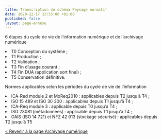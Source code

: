 ```yaml
---
title: Transcription du schéma Paysage normatif
date: 2020-12-17 13:55:00 +01:00
published: false
layout: page-annexe
---
```


<p>6 étapes du cycle de vie de l’information numérique et de l’archivage numérique</p>

<li> T0 Conception du système ;</li> 
<li> T1 Production ;</li>
<li> T2 Validation ;</li>
<li> T3 Fin d’usage courant ;</li>
<li> T4 Fin DUA (application sort final) ;</li>
<li> T5 Conservation définitive.</li>

<p>Normes applicables selon les périodes du cycle de vie de l’information</p>

<li> ICA-Red module 2 et MoReq2010 : applicables depuis T2 jusqu’à T4 ;</li>
<li> ISO 15 489 et ISO 30 300 : applicables depuis T1 jusqu’à T4 ;</li>
<li> ICA-Req module 3 : applicable depuis T0 jusqu’à T4 ;</li>
<li> ISO 23081 (métadonnées) : applicable depuis T1 jusqu’à T4 ;</li>
<li> OAIS (ISO 14 721) et NFZ 42 013 (stockage sécurisé) : applicables depuis T2 jusqu’à T5</li>

[< Revenir à la page Archivage numérique](/publications/archivage-numerique/)